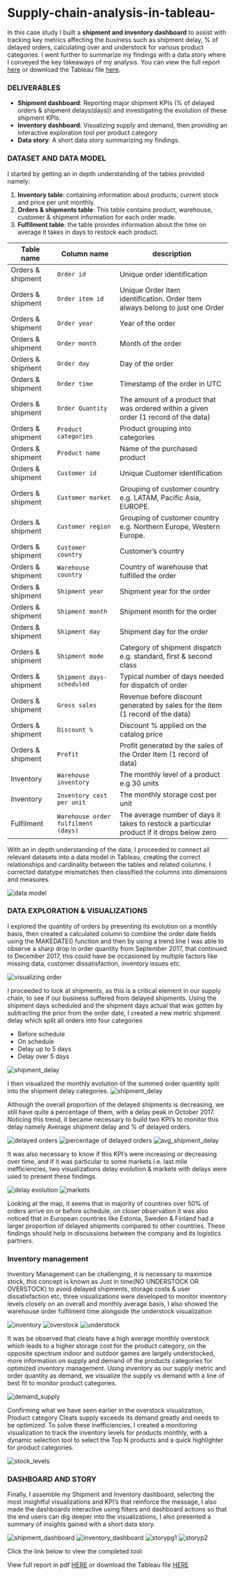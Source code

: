 # Supply-chain-analysis-in-tableau-
In this case study I built a **shipment and inventory dashboard** to assist with tracking key metrics affecting the business such as shipment delay, % of delayed orders, calculating over and understock for various product categories. I went further to summarize my findings with a data story where I conveyed the key takeaways of my analysis. You can view the full report [here](https://github.com/Tamuno-omi/Supply-chain-analysis-in-tableau-/blob/main/supply%20chain%20analysis%20report.pdf) or download the Tableau file [here](https://github.com/Tamuno-omi/Supply-chain-analysis-in-tableau-/blob/main/supply_chain_analysis.twbx).

### DELIVERABLES
*	**Shipment dashboard**: Reporting major shipment KPIs (% of delayed orders & shipment delays(days)) and investigating the evolution of these shipment KPIs.
*	**Inventory dashboard**: Visualizing supply and demand, then providing an interactive exploration tool per product category
*	**Data story**: A short data story summarizing my findings.

### DATASET AND DATA MODEL
I started by getting an in depth understanding of the tables provided namely:
1.	**Inventory table**: containing information about products, current stock and price per unit monthly.
2.	**Orders & shipments table**: This table contains product, warehouse, customer & shipment information for each order made. 
3.	**Fulfilment table**: the table provides information about the time on average it takes in days to restock each product.

| **Table name**    | **Column name**                     | **description**                                                                            |
|-------------------|-------------------------------------|--------------------------------------------------------------------------------------------|
| Orders & shipment | `Order id`                          | Unique order identification                                                                |
| Orders & shipment | `Order item id`                     | Unique Order Item identification. Order Item always belong to just one Order               |
| Orders & shipment | `Order year`                        | Year of the order                                                                          |
| Orders & shipment | `Order month`                       | Month of the order                                                                         |
| Orders & shipment | `Order day`                         | Day of the order                                                                           |
| Orders & shipment | `Order time`                        | Timestamp of the order in UTC                                                              |
| Orders & shipment | `Order Quantity`                    | The amount of a product that was ordered within a given order (1 record of the data)       |
| Orders & shipment | `Product categories`                | Product grouping into categories                                                           |
| Orders & shipment | `Product name`                      | Name of the purchased product                                                              |
| Orders & shipment | `Customer id`                       | Unique Customer identification                                                             |
| Orders & shipment | `Customer market`                   | Grouping of customer country e.g. LATAM, Pacific Asia, EUROPE.                             |
| Orders & shipment | `Customer region`                   | Grouping of customer country e.g. Northern Europe, Western Europe.                         |
| Orders & shipment | `Customer country`                  | Customer’s country                                                                         |
| Orders & shipment | `Warehouse country`                 | Country of warehouse that fulfilled the order                                              |
| Orders & shipment | `Shipment year`                     | Shipment year for the order                                                                |
| Orders & shipment | `Shipment month`                    | Shipment month for the order                                                               |
| Orders & shipment | `Shipment day`                      | Shipment day for the order                                                                 |
| Orders & shipment | `Shipment mode`                     | Category of shipment dispatch e.g. standard, first & second class                          |
| Orders & shipment | `Shipment days- scheduled`          | Typical number of days needed for dispatch of order                                        |
| Orders & shipment | `Gross sales`                       | Revenue before discount generated by sales for the item (1 record of the data)             |
| Orders & shipment | `Discount %`                        | Discount % applied on the catalog price                                                    |
| Orders & shipment | `Profit`                            | Profit generated by the sales of the Order Item (1 record of data)                         |
| Inventory         | `Warehouse inventory`               | The monthly level of a product e.g 30 units                                                |
| Inventory         | `Inventory cost per unit`           | The monthly storage cost per unit                                                          |
| Fulfilment        | `Warehouse order fulfilment (days)` | The average number of days it takes to restock a particular product if it drops below zero |


With an in depth understanding of the data, I proceeded to connect all relevant datasets into a data model in Tableau, creating the correct relationships and cardinality between the tables and related columns. I corrected datatype mismatches then classified the columns into dimensions and measures.   

![data model](https://github.com/Tamuno-omi/Supply-chain-analysis-in-tableau-/blob/main/data_model.png)

### DATA EXPLORATION & VISUALIZATIONS
I explored the quantity of orders by presenting its evolution on a monthly basis, then created a calculated column to combine the order date fields using the MAKEDATE() function and then by using a trend line I was able to observe a sharp drop in order quantity from September 2017, that continued to December 2017, this could have be occasioned by multiple factors like missing data, customer dissatisfaction, inventory issues etc.

![visualizing order](https://github.com/Tamuno-omi/Supply-chain-analysis-in-tableau-/blob/main/visualizing_orders.png)


I proceeded to look at shipments, as this is a critical element in our supply chain, to see if our business suffered from delayed shipments. Using the shipment days scheduled and the shipment days actual that was gotten by subtracting the prior from the order date, I created a new metric shipment delay which split all orders into four categories 
* Before schedule
*	On schedule
*	Delay up to 5 days
*	Delay over 5 days

  
![shipment_delay](https://github.com/Tamuno-omi/Supply-chain-analysis-in-tableau-/blob/main/shipment_delay.png)

I then visualized the monthly evolution of the summed order quantity split into the shipment delay categories.
![shipment_delay](https://github.com/Tamuno-omi/Supply-chain-analysis-in-tableau-/blob/main/investigating_shipments.png)

Although the overall proportion of the delayed shipments is decreasing, we still have quite a percentage of them, with a delay peak in October 2017. 
Noticing this trend, it became necessary to build two KPI’s to monitor this delay namely Average shipment delay and % of delayed orders.

![delayed orders](https://github.com/Tamuno-omi/Supply-chain-analysis-in-tableau-/blob/main/delayed_orders.png)
![percentage of delayed orders](https://github.com/Tamuno-omi/Supply-chain-analysis-in-tableau-/blob/main/perc_delayed_orders.png)
![avg_shipment_delay](https://github.com/Tamuno-omi/Supply-chain-analysis-in-tableau-/blob/main/avg_shipment_delay.png)

It was also necessary to know if this KPI’s were increasing or decreasing over time, and if it was particular to some markets i.e. last mile inefficiencies, two visualizations delay evolution & markets with delays were used to present these findings.

![delay evolution](https://github.com/Tamuno-omi/Supply-chain-analysis-in-tableau-/blob/main/delay_evolution.png)
![markets](https://github.com/Tamuno-omi/Supply-chain-analysis-in-tableau-/blob/main/markets_with_delay.png)

Looking at the map, it seems that in majority of countries over 50% of orders arrive on or before schedule, on closer observation it was also noticed that in European countries like Estonia, Sweden & Finland had a larger proportion of delayed shipments compared to other countries. These findings should help in discussions between the company and its logistics partners.

 
### Inventory management
Inventory Management can be challenging, it is necessary to maximize stock, this concept is known as Just in time(NO UNDERSTOCK OR OVERSTOCK) to avoid delayed shipments, storage costs & user dissatisfaction etc, three visualizations were developed to monitor inventory levels closely on an overall and monthly average basis, I also showed the warehouse order fulfilment time alongside the understock visualization

![inventory](https://github.com/Tamuno-omi/Supply-chain-analysis-in-tableau-/blob/main/inventory_levels.png)
![overstock](https://github.com/Tamuno-omi/Supply-chain-analysis-in-tableau-/blob/main/overstock.png)
![understock](https://github.com/Tamuno-omi/Supply-chain-analysis-in-tableau-/blob/main/understock.png)


It was be observed that cleats have a high average monthly overstock which leads to a higher storage cost for the product category, on the opposite spectrum indoor and outdoor games are largely understocked, more information on supply and demand of the products categories for optimized inventory management.
Using inventory as our supply metric and order quantity as demand, we visualize the supply vs demand with a line of best fit to monitor product categories.


![demand_supply](https://github.com/Tamuno-omi/Supply-chain-analysis-in-tableau-/blob/main/supply_and_demand.png)

Confirming what we have seen earlier in the overstock visualization, Product category Cleats supply exceeds its demand greatly and needs to be optimized.
To solve these inefficiencies, I created a monitoring visualization to track the inventory levels for products monthly, with a dynamic selection tool to select the Top N products and a quick highlighter for product categories.

![stock_levels](https://github.com/Tamuno-omi/Supply-chain-analysis-in-tableau-/blob/main/stock_levels.png)

### DASHBOARD AND STORY
Finally, I assemble my Shipment and Inventory dashboard, selecting the most insightful visualizations and KPI’s that reinforce the message, I also made the dashboards interactive using filters and dashboard actions so that the end users can dig deeper into the visualizations, I also presented a summary of insights gained with a short data story.

![shipment_dashboard](https://github.com/Tamuno-omi/Supply-chain-analysis-in-tableau-/blob/main/shipment_dashboard.png)
![inventory_dashboard](https://github.com/Tamuno-omi/Supply-chain-analysis-in-tableau-/blob/main/inventory_dashboard.png)
![storypg1](https://github.com/Tamuno-omi/Supply-chain-analysis-in-tableau-/blob/main/story_pg1.png)
![storyp2](https://github.com/Tamuno-omi/Supply-chain-analysis-in-tableau-/blob/main/story_pg2.png)

Click the link below to view the completed tool:

View full report in pdf [HERE](https://github.com/Tamuno-omi/Supply-chain-analysis-in-tableau-/blob/main/supply%20chain%20analysis%20report.pdf) or download the Tableau file [HERE](https://github.com/Tamuno-omi/Supply-chain-analysis-in-tableau-/blob/main/supply_chain_analysis.twbx)
